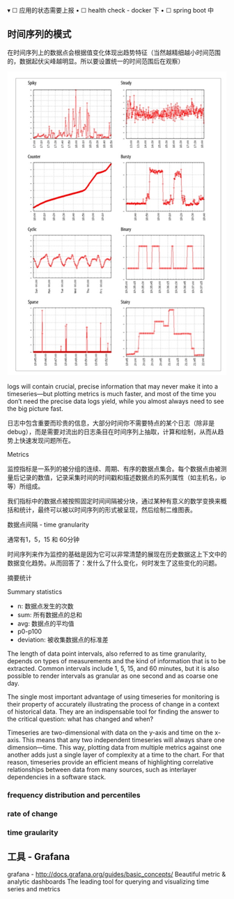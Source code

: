 ▾	☐	应用的状态需要上报
	•	☐	health check - docker 下
	•	☐	spring boot 中






## 时间序列的模式

在时间序列上的数据点会根据值变化体现出趋势特征（当然越精细越小时间范围的，数据起伏尖峰越明显。所以要设置统一的时间范围后在观察）

![](media/14763420997963.jpg)




logs will contain crucial, precise information that may never make it into a timeseries—but plotting metrics is much faster, and most of the time you don’t need the precise data logs yield, while you almost always need to see the big picture fast.

日志中包含重要而珍贵的信息，大部分时间你不需要特点的某个日志（除非是debug），而是需要对流出的日志条目在时间序列上抽取，计算和绘制，从而从趋势上快速发现问题所在。


Metrics

监控指标是一系列的被分组的连续、周期、有序的数据点集合。每个数据点由被测量后记录的数值，记录采集时间的时间戳和描述数据点的系列属性（如主机名，ip等）所组成。

我们指标中的数据点被按照固定时间间隔被分块，通过某种有意义的数学变换来概括和统计，最终可以被以时间序列的形式被呈现，然后绘制二维图表。

数据点间隔 - time granularity

通常有1，5，15 和 60分钟

时间序列来作为监控的基础是因为它可以非常清楚的展现在历史数据这上下文中的数据变化趋势。从而回答了：发什么了什么变化，何时发生了这些变化的问题。


摘要统计

Summary statistics

- n: 数据点发生的次数
- sum: 所有数据点的总和
- avg: 数据点的平均值
- p0-p100
- deviation: 被收集数据点的标准差




The length of data point intervals, also referred to as time granularity, depends on types of measurements and the kind of information that is to be extracted. Common intervals include 1, 5, 15, and 60 minutes, but it is also possible to render intervals as granular as one second and as coarse one day.

The single most important advantage of using timeseries for monitoring is their property of accurately illustrating the process of change in a context of historical data. They are an indispensable tool for finding the answer to the critical question: what has changed and when?

Timeseries are two-dimensional with data on the y-axis and time on the x-axis. This means that any two independent timeseries will always share one dimension—time. This way, plotting data from multiple metrics against one another adds just a single layer of complexity at a time to the chart. For that reason, timeseries provide an efficient means of highlighting correlative relationships between data from many sources, such as interlayer dependencies in a software stack.


### frequency distribution and percentiles

### rate of change

### time graularity



## 工具 - Grafana

grafana - http://docs.grafana.org/guides/basic_concepts/ Beautiful metric & analytic dashboards
The leading tool for querying and visualizing time series and metrics

